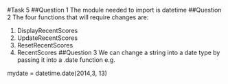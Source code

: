 #Task 5
##Question 1
The module needed to import is datetime
##Question 2
The four functions that will require changes are:
1. DisplayRecentScores
2. UpdateRecentScores
3. ResetRecentScores
4. RecentScores
##Question 3
We can change a string into a date type by passing it into a .date function e.g.

mydate = datetime.date(2014,3, 13)